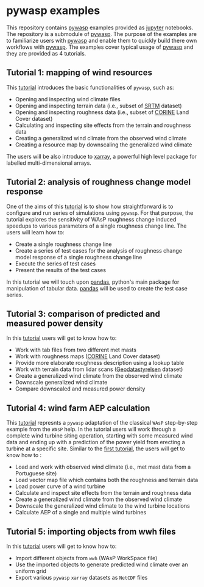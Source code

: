 # **pywasp examples**

This repository contains [pywasp](https://gitlab-internal.windenergy.dtu.dk/WAsP/WAsP/pywasp) examples provided as [jupyter](https://jupyter.org/) notebooks. The repository is a submodule of [pywasp](https://gitlab-internal.windenergy.dtu.dk/WAsP/WAsP/pywasp). The purpose of the examples are to familiarize users with [pywasp](https://gitlab-internal.windenergy.dtu.dk/WAsP/WAsP/pywasp) and enable them to quickly build there own workflows with [pywasp](https://gitlab-internal.windenergy.dtu.dk/WAsP/WAsP/pywasp). The examples cover typical usage of [pywasp](https://gitlab-internal.windenergy.dtu.dk/WAsP/WAsP/pywasp) and they are provided as 4 tutorials.


## **Tutorial 1: mapping of wind resources**
This [tutorial](./tutorial_1) introduces the basic functionalities of `pywasp`, such as:

  - Opening and inspecting wind climate files
  - Opening and inspecting terrain data (i.e., subset of [SRTM](https://www2.jpl.nasa.gov/srtm/) dataset)
  - Opening and inspecting roughness data (i.e., subset of [CORINE](https://land.copernicus.eu/pan-european/corine-land-cover) Land Cover dataset)
  - Calculating and inspecting site effects from the terrain and roughness data
  - Creating a generalized wind climate from the observed wind climate
  - Creating a resource map by downscaling the generalized wind climate

The users will be also introduce to [xarray](http://xarray.pydata.org), a powerful high level package for labelled multi-dimensional arrays.

## **Tutorial 2: analysis of roughness change model response**
One of the aims of this [tutorial](./tutorial_2) is to show how straightforward is to configure and run series of simulations using `pywasp`. For that purpose, the tutorial explores the sensitivity of WAsP roughness change induced speedups to various parameters of a single roughness change line. The users will learn how to:
 - Create a single roughness change line
 - Create a series of test cases for the analysis of roughness change model response of a single roughness change line
 - Execute the series of test cases
 - Present the results of the test cases

In this tutorial we will touch upon [pandas](https://pandas.pydata.org/), python's main package for manipulation of tabular data. [pandas](https://pandas.pydata.org/) will be used to create the test case series.

## **Tutorial 3: comparison of predicted and measured power density**
In this [tutorial](./tutorial_3) users will get to know how to:
  - Work with tab files from two different met masts
  - Work with roughness maps ([CORINE](https://land.copernicus.eu/pan-european/corine-land-cover) Land Cover dataset)
  - Provide more elaborate roughness description using a lookup table
  - Work with terrain data from lidar scans ([Geodatastyrelsen](https://eng.gst.dk/) dataset)
  - Create a generalized wind climate from the observed wind climate
  - Downscale generalized wind climate
  - Compare downscaled and measured power density

## **Tutorial 4: wind farm AEP calculation**
This [tutorial](./tutorial_4) represnts a `pywasp` adaptation of the classical `WAsP` step-by-step example from the `WAsP` help. In the tutorial users will work through a complete wind turbine siting operation, starting with some measured wind data and ending up with a prediction of the power yield from erecting a turbine at a specific site. Similar to the [first tutorial](./tutorial_1), the users will get to know how to :
 - Load and work with observed wind climate (i.e., met mast data from a Portuguese site)
 - Load vector map file which contains both the roughness and terrain data
 - Load power curve of a wind turbine
 - Calculate and inspect site effects from the terrain and roughness data
 - Create a generalized wind climate from the observed wind climate
 - Downscale the generalized wind climate to the wind turbine locations
 - Calculate AEP of a single and multiple wind turbines


## **Tutorial 5: importing objects from wwh files**
In this [tutorial](./tutorial_5) users will get to know how to:
 - Import different objects from `wwh` (WAsP WorkSpace file)
 - Use the imported objects to generate predicted wind climate over an uniform grid
 - Export various `pywasp` `xarray` datasets as `NetCDF` files

